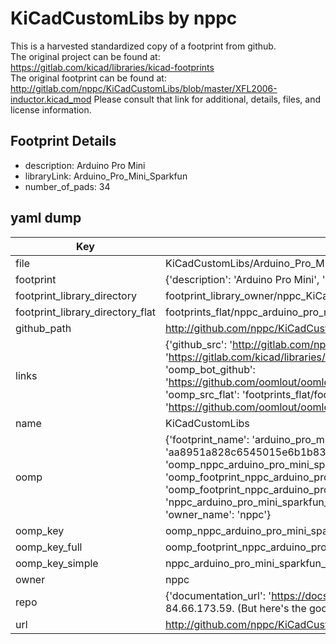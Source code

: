 # KiCadCustomLibs by nppc  
This is a harvested standardized copy of a footprint from github.  
The original project can be found at:  
https://gitlab.com/kicad/libraries/kicad-footprints  
The original footprint can be found at:
http://gitlab.com/nppc/KiCadCustomLibs/blob/master/XFL2006-inductor.kicad_mod
Please consult that link for additional, details, files, and license information.  
## Footprint Details
* description: Arduino Pro Mini  
* libraryLink: Arduino_Pro_Mini_Sparkfun  
* number_of_pads: 34  
## yaml dump  
| Key | Value |  
| --- | --- |  
| file | KiCadCustomLibs/Arduino_Pro_Mini_Sparkfun.kicad_mod |  
| footprint | {'description': 'Arduino Pro Mini', 'libraryLink': 'Arduino_Pro_Mini_Sparkfun', 'number_of_pads': 34} |  
| footprint_library_directory | footprint_library_owner/nppc_KiCadCustomLibs |  
| footprint_library_directory_flat | footprints_flat/nppc_arduino_pro_mini_sparkfun_arduino_pro_mini_sparkfun/working |  
| github_path | http://github.com/nppc/KiCadCustomLibs/blob/master/Arduino_Pro_Mini_Sparkfun.kicad_mod |  
| links | {'github_src': 'http://gitlab.com/nppc/KiCadCustomLibs/blob/master/XFL2006-inductor.kicad_mod', 'github_src_repo': 'https://gitlab.com/kicad/libraries/kicad-footprints', 'oomp_bot': 'footprints/nppc_arduino_pro_mini_sparkfun_arduino_pro_mini_sparkfun/working', 'oomp_bot_github': 'https://github.com/oomlout/oomlout_oomp_footprint_bot/tree/main/footprints/nppc_arduino_pro_mini_sparkfun_arduino_pro_mini_sparkfun/working', 'oomp_src_flat': 'footprints_flat/footprints_flat/nppc_arduino_pro_mini_sparkfun_arduino_pro_mini_sparkfun/working', 'oomp_src_flat_github': 'https://github.com/oomlout/oomlout_oomp_footprint_src/tree/main/footprints_flat/nppc_arduino_pro_mini_sparkfun_arduino_pro_mini_sparkfun/working'} |  
| name | KiCadCustomLibs |  
| oomp | {'footprint_name': 'arduino_pro_mini_sparkfun', 'library_name': 'arduino_pro_mini_sparkfun_kicad_mod', 'md5': 'aa8951a828c6545015e6b1b836f33130', 'md5_10': 'aa8951a828', 'md5_5': 'aa895', 'md5_6': 'aa8951', 'oomp_key': 'oomp_nppc_arduino_pro_mini_sparkfun_arduino_pro_mini_sparkfun', 'oomp_key_extra': 'oomp_footprint_nppc_arduino_pro_mini_sparkfun_arduino_pro_mini_sparkfun', 'oomp_key_full': 'oomp_footprint_nppc_arduino_pro_mini_sparkfun_arduino_pro_mini_sparkfun_aa8951', 'oomp_key_simple': 'nppc_arduino_pro_mini_sparkfun_arduino_pro_mini_sparkfun', 'original_filename': 'KiCadCustomLibs/Arduino_Pro_Mini_Sparkfun.kicad_mod', 'owner_name': 'nppc'} |  
| oomp_key | oomp_nppc_arduino_pro_mini_sparkfun_arduino_pro_mini_sparkfun |  
| oomp_key_full | oomp_footprint_nppc_arduino_pro_mini_sparkfun_arduino_pro_mini_sparkfun |  
| oomp_key_simple | nppc_arduino_pro_mini_sparkfun_arduino_pro_mini_sparkfun |  
| owner | nppc |  
| repo | {'documentation_url': 'https://docs.github.com/rest/overview/resources-in-the-rest-api#rate-limiting', 'message': "API rate limit exceeded for 84.66.173.59. (But here's the good news: Authenticated requests get a higher rate limit. Check out the documentation for more details.)"} |  
| url | http://github.com/nppc/KiCadCustomLibs |  


